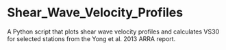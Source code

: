 # Shear_Wave_Velocity_Profiles
A Python script that plots shear wave velocity profiles and calculates VS30 for selected stations from the Yong et al. 2013 ARRA report.
